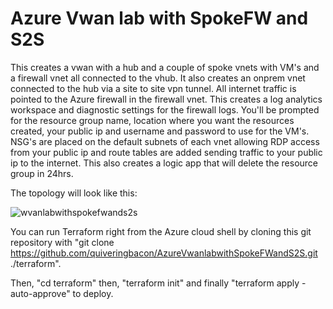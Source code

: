 # Azure Vwan lab with SpokeFW and S2S

This creates a vwan with a hub and a couple of spoke vnets with VM's and a firewall vnet all connected to the vhub. It also creates an onprem vnet connected to the hub via a site to site vpn tunnel. All internet traffic is pointed to the Azure firewall in the firewall vnet. This creates a log analytics workspace and diagnostic settings for the firewall logs. You'll be prompted for the resource group name, location where you want the resources created, your public ip and username and password to use for the VM's. NSG's are placed on the default subnets of each vnet allowing RDP access from your public ip and route tables are added sending traffic to your public ip to the internet. This also creates a logic app that will delete the resource group in 24hrs.

The topology will look like this:

![wvanlabwithspokefwands2s](https://user-images.githubusercontent.com/128983862/233090367-6f825429-a4cb-4d08-99e8-1a66700d6a7a.png)

You can run Terraform right from the Azure cloud shell by cloning this git repository with "git clone https://github.com/quiveringbacon/AzureVwanlabwithSpokeFWandS2S.git ./terraform".

Then, "cd terraform" then, "terraform init" and finally "terraform apply -auto-approve" to deploy.
